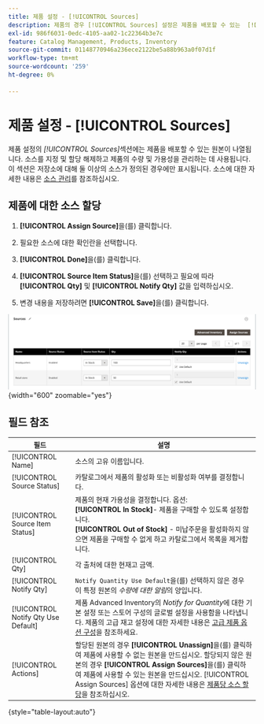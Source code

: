 ```yaml
---
title: 제품 설정 - [!UICONTROL Sources]
description: 제품의 경우 [!UICONTROL Sources] 설정은 제품을 배포할 수 있는  [!DNL Inventory Management] 소스에 대한 액세스를 제공합니다.
exl-id: 986f6031-0edc-4105-aa02-1c22364b3e7c
feature: Catalog Management, Products, Inventory
source-git-commit: 01148770946a236ece2122be5a88b963a0f07d1f
workflow-type: tm+mt
source-wordcount: '259'
ht-degree: 0%

---
```


# 제품 설정 - [!UICONTROL Sources]

제품 설정의 _[!UICONTROL Sources]_&#x200B;섹션에는 제품을 배포할 수 있는 원본이 나열됩니다. 소스를 지정 및 할당 해제하고 제품의 수량 및 가용성을 관리하는 데 사용됩니다. 이 섹션은 저장소에 대해 둘 이상의 소스가 정의된 경우에만 표시됩니다. 소스에 대한 자세한 내용은 [소스 관리](../inventory-management/sources-manage.md)를 참조하십시오.

## 제품에 대한 소스 할당

1. **[!UICONTROL Assign Source]**&#x200B;을(를) 클릭합니다.

1. 필요한 소스에 대한 확인란을 선택합니다.

1. **[!UICONTROL Done]**&#x200B;을(를) 클릭합니다.

1. **[!UICONTROL Source Item Status]**&#x200B;을(를) 선택하고 필요에 따라 **[!UICONTROL Qty]** 및 **[!UICONTROL Notify Qty]** 값을 입력하십시오.

1. 변경 내용을 저장하려면 **[!UICONTROL Save]**&#x200B;을(를) 클릭합니다.

![소스 보기](./assets/catalog-sources-list.png){width="600" zoomable="yes"}

## 필드 참조

| 필드 | 설명 |
|--- |--- |
| [!UICONTROL Name] | 소스의 고유 이름입니다. |
| [!UICONTROL Source Status] | 카탈로그에서 제품의 활성화 또는 비활성화 여부를 결정합니다. |
| [!UICONTROL Source Item Status] | 제품의 현재 가용성을 결정합니다. 옵션:<br />**[!UICONTROL In Stock]**- 제품을 구매할 수 있도록 설정합니다.<br />**[!UICONTROL Out of Stock]** - 미납주문을 활성화하지 않으면 제품을 구매할 수 없게 하고 카탈로그에서 목록을 제거합니다. |
| [!UICONTROL Qty] | 각 출처에 대한 현재고 금액. |
| [!UICONTROL Notify Qty] | `Notify Quantity Use Default`을(를) 선택하지 않은 경우 이 특정 원본의 _수량에 대한 알림_&#x200B;의 양입니다. |
| [!UICONTROL Notify Qty Use Default] | 제품 Advanced Inventory의 _Notify for Quantity_&#x200B;에 대한 기본 설정 또는 스토어 구성의 글로벌 설정을 사용함을 나타냅니다. 제품의 고급 재고 설정에 대한 자세한 내용은 [고급 제품 옵션 구성](../inventory-management/product-options.md)을 참조하세요. |
| [!UICONTROL Actions] | 할당된 원본의 경우 **[!UICONTROL Unassign]**&#x200B;을(를) 클릭하여 제품에 사용할 수 없는 원본을 만드십시오. 할당되지 않은 원본의 경우 **[!UICONTROL Assign Sources]**&#x200B;을(를) 클릭하여 제품에 사용할 수 있는 원본을 만드십시오. [!UICONTROL Assign Sources] 옵션에 대한 자세한 내용은 [제품당 소스 할당](../inventory-management/sources-assign-per-product.md)을 참조하십시오. |

{style="table-layout:auto"}
